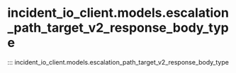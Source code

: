 # incident_io_client.models.escalation_path_target_v2_response_body_type

::: incident_io_client.models.escalation_path_target_v2_response_body_type